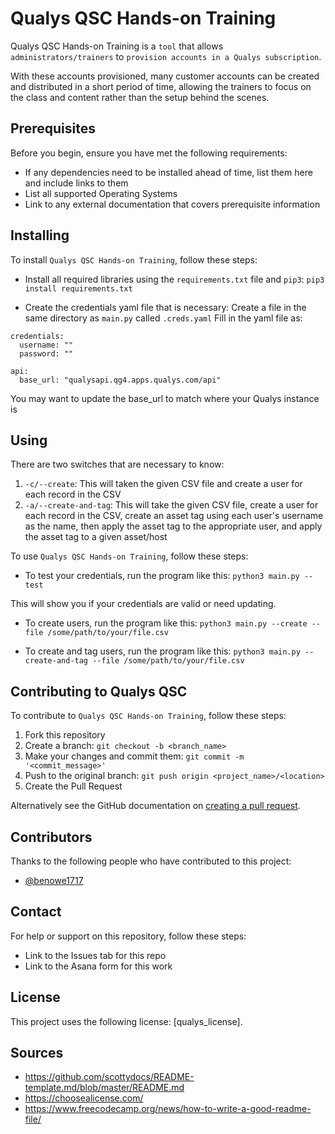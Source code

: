 # Qualys QSC Hands-on Training

Qualys QSC Hands-on Training is a `tool` that allows `administrators/trainers` to `provision accounts in a Qualys subscription`.

With these accounts provisioned, many customer accounts can be created and distributed in a short period of time, allowing the trainers to focus on the class and content rather than the setup behind the scenes.

## Prerequisites

Before you begin, ensure you have met the following requirements:

- If any dependencies need to be installed ahead of time, list them here and include links to them
- List all supported Operating Systems
- Link to any external documentation that covers prerequisite information

## Installing

To install `Qualys QSC Hands-on Training`, follow these steps:

- Install all required libraries using the `requirements.txt` file and `pip3`:
`pip3 install requirements.txt`

- Create the credentials yaml file that is necessary:
Create a file in the same directory as `main.py` called `.creds.yaml`
Fill in the yaml file as:
```
credentials:
  username: ""
  password: ""

api:
  base_url: "qualysapi.qg4.apps.qualys.com/api"
```

You may want to update the base_url to match where your Qualys instance is

## Using

There are two switches that are necessary to know:
1. `-c/--create`: This will taken the given CSV file and create a user for each record in the CSV
2. `-a/--create-and-tag`: This will take the given CSV file, create a user for each record in the CSV, create an asset tag using each user's username as the name, then apply the asset tag to the appropriate user, and apply the asset tag to a given asset/host

To use `Qualys QSC Hands-on Training`, follow these steps:

- To test your credentials, run the program like this:
`python3 main.py --test`

This will show you if your credentials are valid or need updating.

- To create users, run the program like this:
`python3 main.py --create --file /some/path/to/your/file.csv`

- To create and tag users, run the program like this:
`python3 main.py --create-and-tag --file /some/path/to/your/file.csv`

## Contributing to Qualys QSC

To contribute to `Qualys QSC Hands-on Training`, follow these steps:

1. Fork this repository
2. Create a branch: `git checkout -b <branch_name>`
3. Make your changes and commit them: `git commit -m '<commit_message>'`
4. Push to the original branch: `git push origin <project_name>/<location>`
5. Create the Pull Request

Alternatively see the GitHub documentation on [creating a pull request](https://help.github.com/en/github/collaborating-with-issues-and-pull-requests/creating-a-pull-request).

## Contributors

Thanks to the following people who have contributed to this project:

- [@benowe1717](https://github.com/benowe1717)

## Contact

For help or support on this repository, follow these steps:

- Link to the Issues tab for this repo
- Link to the Asana form for this work

## License

This project uses the following license: [qualys_license].

## Sources

- https://github.com/scottydocs/README-template.md/blob/master/README.md
- https://choosealicense.com/
- https://www.freecodecamp.org/news/how-to-write-a-good-readme-file/
